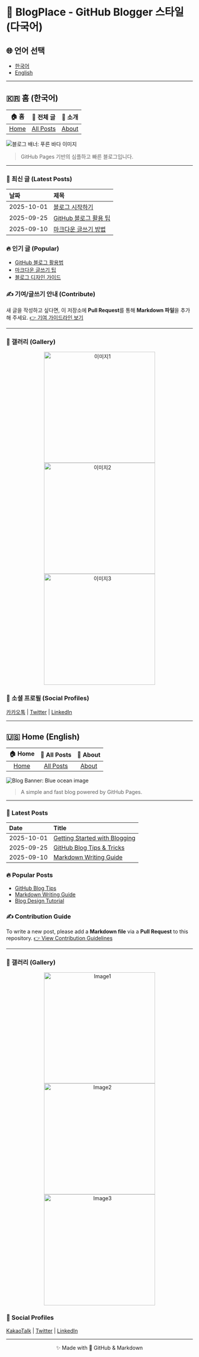 # 🌟 BlogPlace - GitHub Blogger 스타일 (다국어)

## 🌐 언어 선택
- [한국어](#ko)
- [English](#en)

---

<a id="ko"></a>
## 🇰🇷 홈 (한국어)
| **🏠 홈** | **📝 전체 글** | **🔗 소개** |
| :---: | :---: | :---: |
| [Home](#ko) | [All Posts](all-posts.md) | [About](about.md) |

![블로그 배너: 푸른 바다 이미지](https://images.unsplash.com/photo-1507525428034-b723cf961d3e?crop=entropy&cs=tinysrgb&fit=max&fm=jpg&q=80&w=1000)
> GitHub Pages 기반의 심플하고 빠른 블로그입니다.
---

### 📰 최신 글 (Latest Posts)
| 날짜 | 제목 |
| :--- | :--- |
| 2025-10-01 | [블로그 시작하기](posts/post-start.md) |
| 2025-09-25 | [GitHub 블로그 활용 팁](posts/post-github-tip.md) |
| 2025-09-10 | [마크다운 글쓰기 방법](posts/post-markdown.md) |

### 🔥 인기 글 (Popular)
- [GitHub 블로그 활용법](posts/popular-github-tip.md)
- [마크다운 글쓰기 팁](posts/popular-markdown.md)
- [블로그 디자인 가이드](posts/popular-design-guide.md)

### ✍️ 기여/글쓰기 안내 (Contribute)
새 글을 작성하고 싶다면, 이 저장소에 **Pull Request**를 통해 **Markdown 파일**을 추가해 주세요. [👉 기여 가이드라인 보기](CONTRIBUTING.md)

---

### 📸 갤러리 (Gallery)
<p align="center">
  <img src="https://images.unsplash.com/photo-1503023345310-bd7c1de61c7d?crop=entropy&cs=tinysrgb&fit=max&fm=jpg&q=80&w=300" alt="이미지1" width="300" />
  <img src="https://images.unsplash.com/photo-1473187983305-f615310e7daa?crop=entropy&cs=tinysrgb&fit=max&fm=jpg&q=80&w=300" alt="이미지2" width="300" />
  <img src="https://images.unsplash.com/photo-1519337265831-281ec6cc8514?crop=entropy&cs=tinysrgb&fit=max&fm=jpg&q=80&w=300" alt="이미지3" width="300" />
</p>

### 🔗 소셜 프로필 (Social Profiles)
[카카오톡](https://accounts.kakao.com/login/?continue=https%3A%2F%2Faccounts.kakao.com%2Fweblogin%2Faccount#webTalkLogin) | [Twitter](https://twitter.com/YourUsername) | [LinkedIn](https://linkedin.com/in/YourUsername)

---

<a id="en"></a>
## 🇺🇸 Home (English)
| **🏠 Home** | **📝 All Posts** | **🔗 About** |
| :---: | :---: | :---: |
| [Home](#en) | [All Posts](all-posts.md) | [About](about.md) |

![Blog Banner: Blue ocean image](https://images.unsplash.com/photo-1507525428034-b723cf961d3e?crop=entropy&cs=tinysrgb&fit=max&fm=jpg&q=80&w=1000)
> A simple and fast blog powered by GitHub Pages.
---

### 📰 Latest Posts
| Date | Title |
| :--- | :--- |
| 2025-10-01 | [Getting Started with Blogging](posts/en/post-start.md) |
| 2025-09-25 | [GitHub Blog Tips & Tricks](posts/en/post-github-tip.md) |
| 2025-09-10 | [Markdown Writing Guide](posts/en/post-markdown.md) |

### 🔥 Popular Posts
- [GitHub Blog Tips](posts/en/popular-github-tip.md)
- [Markdown Writing Guide](posts/en/popular-markdown.md)
- [Blog Design Tutorial](posts/en/popular-design-guide.md)

### ✍️ Contribution Guide
To write a new post, please add a **Markdown file** via a **Pull Request** to this repository. [👉 View Contribution Guidelines](CONTRIBUTING.md)

---

### 📸 갤러리 (Gallery)
<p align="center">
  <img src="https://images.unsplash.com/photo-1503023345310-bd7c1de61c7d?crop=entropy&cs=tinysrgb&fit=max&fm=jpg&q=80&w=300" alt="Image1" width="300" />
  <img src="https://images.unsplash.com/photo-1473187983305-f615310e7daa?crop=entropy&cs=tinysrgb&fit=max&fm=jpg&q=80&w=300" alt="Image2" width="300" />
  <img src="https://images.unsplash.com/photo-1519337265831-281ec6cc8514?crop=entropy&cs=tinysrgb&fit=max&fm=jpg&q=80&w=300" alt="Image3" width="300" />
</p>

### 🔗 Social Profiles
[KakaoTalk](https://accounts.kakao.com/login/?continue=https%3A%2F%2Faccounts.kakao.com%2Fweblogin%2Faccount#webTalkLogin) | [Twitter](https://twitter.com/YourUsername) | [LinkedIn](https://linkedin.com/in/YourUsername)

---

<p align="center">✨ Made with 💖 GitHub & Markdown</p>
